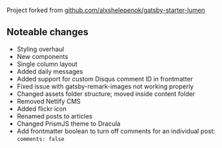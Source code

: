 Project forked from [github.com/alxshelepenok/gatsby-starter-lumen](https://github.com/alxshelepenok/gatsby-starter-lumen)

## Noteable changes
- Styling overhaul
- New components
- Single column layout
- Added daily messages
- Added support for custom Disqus comment ID in frontmatter
- Fixed issue with gatsby-remark-images not working properly
- Changed assets folder structure; moved inside content folder
- Removed Netlify CMS
- Added flickr icon
- Renamed posts to articles
- Changed PrismJS theme to Dracula
- Add frontmatter boolean to turn off comments for an individual post: `comments: false`